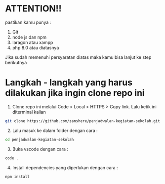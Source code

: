# ATTENTION!!
pastikan kamu punya :
1. Git
2. node js dan npm 
3. laragon atau xampp
4. php 8.0 atau diatasnya

Jika sudah memenuhi persyaratan diatas maka kamu bisa lanjut ke step berikutnya

# Langkah - langkah yang harus dilakukan jika ingin clone repo ini
1. Clone repo ini melalui Code > Local > HTTPS > Copy link. Lalu ketik ini diterminal kalian

```bash
git clone https://github.com/zanshere/penjadwalan-kegiatan-sekolah.git
```

2. Lalu masuk ke dalam folder dengan cara :

```bash
cd penjadwalan-kegiatan-sekolah
```

3. Buka vscode dengan cara :

```bash
code .
```

4. Install dependencies yang diperlukan dengan cara :

```bash
npm install
```